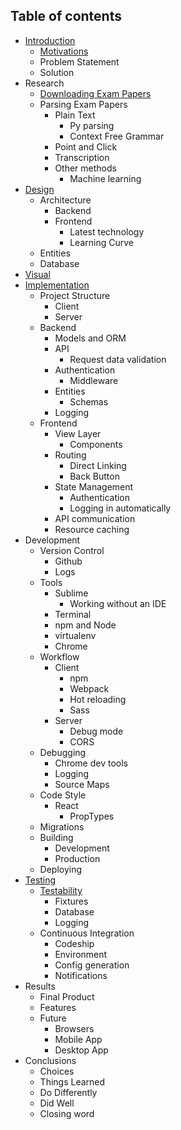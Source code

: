 ## Table of contents

* [Introduction](introduction/README.md)
    - [Motivations](/research/report/introduction/Motivations.md)
    - Problem Statement
    - Solution
* Research
    - [Downloading Exam Papers](research/Downloading-Papers.md)
    - Parsing Exam Papers
        - Plain Text
            - Py parsing
            - Context Free Grammar
        - Point and Click
        - Transcription
        - Other methods
            - Machine learning
* [Design](design/README.md)
    - Architecture
        - Backend
        - Frontend
            - Latest technology
            - Learning Curve
    - Entities
    - Database
* [Visual](visual/README.md)
* [Implementation](implementation/README.md)
    - Project Structure
        - Client
        - Server
    - Backend
        - Models and ORM
        - API
            - Request data validation
        - Authentication
            - Middleware
        - Entities
            - Schemas
        - Logging
    - Frontend
        - View Layer
            - Components
        - Routing
            - Direct Linking
            - Back Button
        - State Management
            - Authentication
            - Logging in automatically
        - API communication
        - Resource caching
* Development
    - Version Control
        - Github
        - Logs
    - Tools
        - Sublime
            - Working without an IDE
        - Terminal
        - npm and Node
        - virtualenv
        - Chrome
    - Workflow
        - Client
            - npm
            - Webpack
            - Hot reloading
            - Sass
        - Server
            - Debug mode
            - CORS
    - Debugging
         - Chrome dev tools
         - Logging
         - Source Maps
    - Code Style
        - React
            - PropTypes
    - Migrations
    - Building
        - Development
        - Production
    - Deploying
* [Testing](testing/README.md)
    - [Testability](testing/Testability.md)
        - Fixtures
        - Database
        - Logging
    - Continuous Integration
        - Codeship
        - Environment
        - Config generation 
        - Notifications
* Results
    - Final Product
    - Features
    - Future
        - Browsers
        - Mobile App
        - Desktop App
* Conclusions
    - Choices
    - Things Learned
    - Do Differently
    - Did Well
    - Closing word